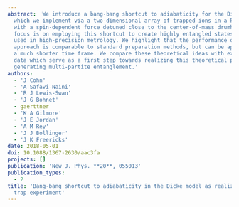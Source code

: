 ```yaml
---
abstract: 'We introduce a bang-bang shortcut to adiabaticity for the Dicke model,
  which we implement via a two-dimensional array of trapped ions in a Penning trap
  with a spin-dependent force detuned close to the center-of-mass drumhead mode. Our
  focus is on employing this shortcut to create highly entangled states that can be
  used in high-precision metrology. We highlight that the performance of the bang-bang
  approach is comparable to standard preparation methods, but can be applied over
  a much shorter time frame. We compare these theoretical ideas with experimental
  data which serve as a first step towards realizing this theoretical procedure for
  generating multi-partite entanglement.'
authors:
  - 'J Cohn'
  - 'A Safavi-Naini'
  - 'R J Lewis-Swan'
  - 'J G Bohnet'
  - gaerttner
  - 'K A Gilmore'
  - 'J E Jordan'
  - 'A M Rey'
  - 'J J Bollinger'
  - 'J K Freericks'
date: 2018-05-01
doi: 10.1088/1367-2630/aac3fa
projects: []
publication: 'New J. Phys. **20**, 055013'
publication_types:
  - 2
title: 'Bang-bang shortcut to adiabaticity in the Dicke model as realized in a Penning
  trap experiment'
---
```

